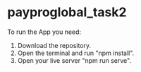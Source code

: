 # payproglobal_task2

To run the App you need:
1. Download the repository.
2. Open the terminal and run "npm install".
3. Open your live server "npm run serve".
